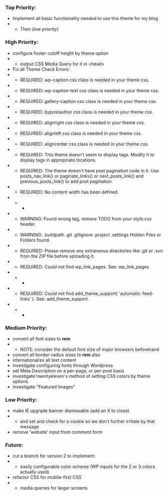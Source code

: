 ### Top Priority:
+ Implement all basic functionality needed to use this theme for my blog
+ + Then *(low priority)*

### High Priority:
+ configure footer cutoff height by theme option
+ + output CSS Media Query for it in &lt;head&gt;
+ Fix all Theme Check Errors:
+ + REQUIRED:.wp-caption css class is needed in your theme css.
+ + REQUIRED:.wp-caption-text css class is needed in your theme css.
+ + REQUIRED:.gallery-caption css class is needed in your theme css.
+ + REQUIRED:.bypostauthor css class is needed in your theme css.
+ + REQUIRED:.alignright css class is needed in your theme css.
+ + REQUIRED:.alignleft css class is needed in your theme css.
+ + REQUIRED:.aligncenter css class is needed in your theme css.
+ + REQUIRED: This theme doesn't seem to display tags. Modify it to display tags in appropriate locations.
+ + REQUIRED: The theme doesn't have post pagination code in it. Use posts_nav_link() or paginate_links() or next_posts_link() and previous_posts_link() to add post pagination.
+ + REQUIRED: No content width has been defined. 
+ + + <code><?php if ( ! isset( $content_width ) ) $content_width = NNN; ?></code>
+ + WARNING: Found wrong tag, remove TODO from your style.css header.
+ + WARNING: .buildpath .git .gitignore .project .settings Hidden Files or Folders found.
+ + REQUIRED: Please remove any extraneous directories like .git or .svn from the ZIP file before uploading it.
+ + REQUIRED: Could not find wp_link_pages. See: wp_link_pages
+ + + <code><?php wp_link_pages( $args ); ?></code>
+ + REQUIRED: Could not find add_theme_support( 'automatic-feed-links' ). See: add_theme_support.
+ + + <code><?php add_theme_support( $feature ); ?> </code>

### Medium Priority:
+ convert all font sizes to **rem**
+ + NOTE: consider the default font size of major browsers beforehand
+ convert all border-radius sizes to **rem** also
+ internationalize all text content
+ investigate configuring fonts through Wordpress
+ set Meta Description on a per-page, or per-post basis
+ investigate twentyeleven's method of setting CSS colors by theme options
+ investigate "Featured Images"

### Low Priority:
+ make IE upgrade banner dismissable (add an X to close)
+ + and set and check for a cookie so we don't further irritate by that message
+ remove 'website' input from comment form

### Future:
+ cut a branch for version 2 to implement:
+ + easily configurable color scheme (WP inputs for the 2 or 3 colors actually used)
+ refactor CSS for mobile-first CSS
+ + media queries for larger screens